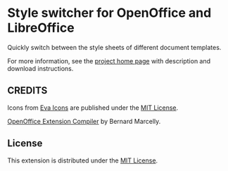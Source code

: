 # Style switcher for OpenOffice and LibreOffice 

Quickly switch between the style sheets of different document templates.

For more information, see the [project home page](https://peter88213.github.io/StyleSwitcher/) with description and download instructions.

## CREDITS
Icons from [Eva Icons](https://akveo.github.io/eva-icons/#/) are published under the [MIT License](http://www.opensource.org/licenses/mit-license.php).

[OpenOffice Extension Compiler](https://wiki.openoffice.org/wiki/Extensions_Packager#Extension_Compiler) by Bernard Marcelly.

## License

This extension is distributed under the [MIT License](http://www.opensource.org/licenses/mit-license.php).
